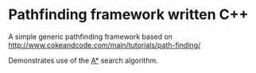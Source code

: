 # Pathfinding framework written C++

A simple generic pathfinding framework based on http://www.cokeandcode.com/main/tutorials/path-finding/

Demonstrates use of the [A*](https://en.wikipedia.org/wiki/A*_search_algorithm) search algorithm.